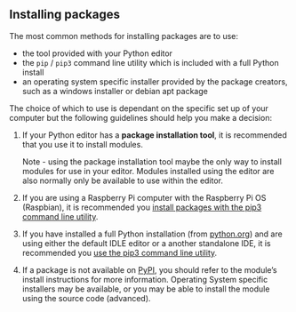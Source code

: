 ## Installing packages

The most common methods for installing packages are to use:

+ the tool provided with your Python editor
+ the `pip` / `pip3` command line utility which is included with a full Python install
+ an operating system specific installer provided by the package creators, such as a windows installer or debian apt package 

The choice of which to use is dependant on the specific set up of your computer but the following guidelines should help you make a decision:

1. If your Python editor has a **package installation tool**, it is recommended that you use it to install modules. 

    Note - using the package installation tool maybe the only way to install modules for use in your editor. Modules installed using the editor are also normally only be available to use within the editor.

2. If you are using a Raspberry Pi computer with the Raspberry Pi OS (Raspbian), it is recommended you [install packages with the pip3 command line utility](https://projects.raspberrypi.org/en/projects/install-python-packages/3).

3. If you have installed a full Python installation (from [python.org](https://python.org)) and are using either the default IDLE editor or a another standalone IDE, it is recommended you [use the pip3 command line utility](https://projects.raspberrypi.org/en/projects/install-python-packages/3).

4. If a package is not available on [PyPI](https://pypi.org), you should refer to the module’s install instructions for more information. Operating System specific installers may be available, or you may be able to install the module using the source code (advanced).

